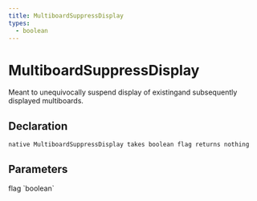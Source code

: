 ```yaml
---
title: MultiboardSuppressDisplay
types:
  - boolean
---
```


# MultiboardSuppressDisplay
Meant to unequivocally suspend display of existingand subsequently displayed multiboards.

## Declaration

```
native MultiboardSuppressDisplay takes boolean flag returns nothing
```

## Parameters
<dl>
  <dt>flag `boolean`</dt>
  <dd></dd>
</dl>